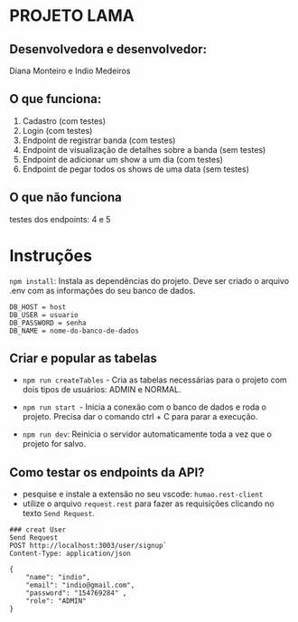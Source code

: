 #
PROJETO LAMA
===
Desenvolvedora e desenvolvedor:
---
Diana Monteiro e Indio Medeiros 

O que funciona:
----
1. Cadastro (com testes)
2. Login (com testes)
3. Endpoint de registrar banda (com testes)
4. Endpoint de visualização de detalhes sobre a banda (sem testes)
5. Endpoint de adicionar um show a um dia (com testes)
6. Endpoint de pegar todos os shows de uma data (sem testes)

O que não funciona
---
testes dos endpoints:
4 e 5
#
 

Instruções
===
`npm install`: Instala as dependências do projeto.
Deve ser criado o arquivo .env com as informações do seu banco de dados.
```
DB_HOST = host
DB_USER = usuario
DB_PASSWORD = senha
DB_NAME = nome-do-banco-de-dados
```
Criar e popular as tabelas
---
* `npm run createTables` - Cria as tabelas necessárias para o projeto com dois tipos de usuários: ADMIN e NORMAL.



* `npm run start `- Inicia a conexão com o banco de dados e roda o projeto. Precisa dar o comando ctrl + C para parar a execução.

* `npm run dev`: Reinicia o servidor automaticamente toda a vez que o projeto for salvo.

Como testar os endpoints da API?
---

* pesquise e instale a extensão no seu vscode: `humao.rest-client`
* utilize o arquivo `request.rest` para fazer as requisições clicando no texto `Send Request`.
```
### creat User
Send Request
POST http://localhost:3003/user/signup`
Content-Type: application/json

{
    "name": "indio",
    "email": "indio@gmail.com",
    "password": "154769284" , 
    "role": "ADMIN"
}
```
